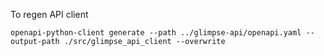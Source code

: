 To regen API client

```openapi-python-client generate --path ../glimpse-api/openapi.yaml --output-path ./src/glimpse_api_client --overwrite```